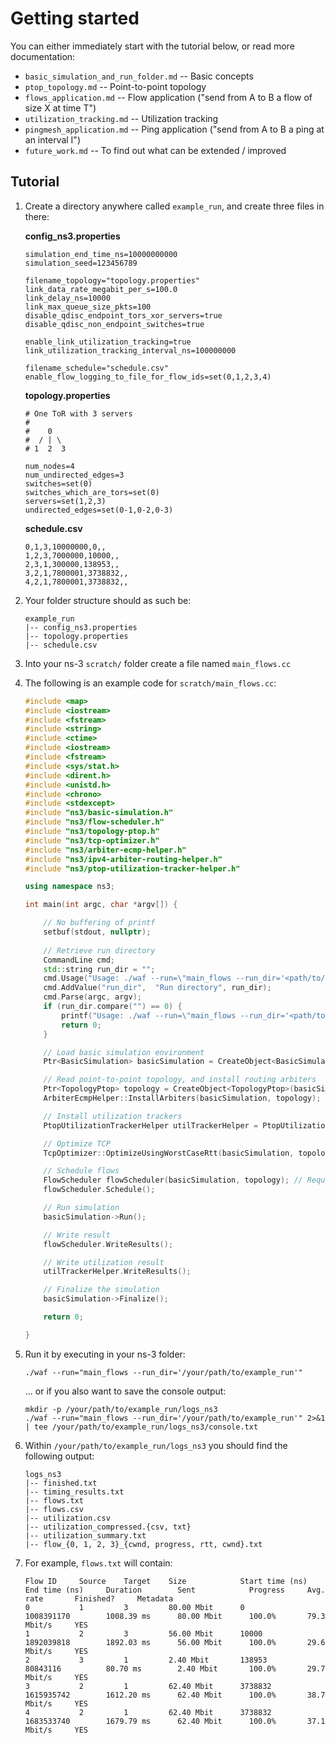 # Getting started

You can either immediately start with the tutorial below, or read more documentation:

* `basic_simulation_and_run_folder.md` -- Basic concepts
* `ptop_topology.md` -- Point-to-point topology
* `flows_application.md` -- Flow application ("send from A to B a flow of size X at time T")
* `utilization_tracking.md` -- Utilization tracking
* `pingmesh_application.md` -- Ping application ("send from A to B a ping at an interval I")
* `future_work.md` -- To find out what can be extended / improved


## Tutorial

1. Create a directory anywhere called `example_run`, and create three files in there:

   **config_ns3.properties**
   
   ```
   simulation_end_time_ns=10000000000
   simulation_seed=123456789
   
   filename_topology="topology.properties"
   link_data_rate_megabit_per_s=100.0
   link_delay_ns=10000
   link_max_queue_size_pkts=100
   disable_qdisc_endpoint_tors_xor_servers=true
   disable_qdisc_non_endpoint_switches=true
   
   enable_link_utilization_tracking=true
   link_utilization_tracking_interval_ns=100000000
   
   filename_schedule="schedule.csv"
   enable_flow_logging_to_file_for_flow_ids=set(0,1,2,3,4)
   ```
   
   **topology.properties**
   
   ```
   # One ToR with 3 servers
   #
   #    0
   #  / | \
   # 1  2  3
   
   num_nodes=4
   num_undirected_edges=3
   switches=set(0)
   switches_which_are_tors=set(0)
   servers=set(1,2,3)
   undirected_edges=set(0-1,0-2,0-3)
   ```
   
   **schedule.csv**
   
   ```
   0,1,3,10000000,0,,
   1,2,3,7000000,10000,,
   2,3,1,300000,138953,,
   3,2,1,7800001,3738832,,
   4,2,1,7800001,3738832,,
   ```
   
2. Your folder structure should as such be:

   ```
   example_run
   |-- config_ns3.properties
   |-- topology.properties
   |-- schedule.csv
   ```

2. Into your ns-3 `scratch/` folder create a file named `main_flows.cc`

3. The following is an example code for `scratch/main_flows.cc`:

    ```c++
    #include <map>
    #include <iostream>
    #include <fstream>
    #include <string>
    #include <ctime>
    #include <iostream>
    #include <fstream>
    #include <sys/stat.h>
    #include <dirent.h>
    #include <unistd.h>
    #include <chrono>
    #include <stdexcept>
    #include "ns3/basic-simulation.h"
    #include "ns3/flow-scheduler.h"
    #include "ns3/topology-ptop.h"
    #include "ns3/tcp-optimizer.h"
    #include "ns3/arbiter-ecmp-helper.h"
    #include "ns3/ipv4-arbiter-routing-helper.h"
    #include "ns3/ptop-utilization-tracker-helper.h"
    
    using namespace ns3;
    
    int main(int argc, char *argv[]) {
    
        // No buffering of printf
        setbuf(stdout, nullptr);
        
        // Retrieve run directory
        CommandLine cmd;
        std::string run_dir = "";
        cmd.Usage("Usage: ./waf --run=\"main_flows --run_dir='<path/to/run/directory>'\"");
        cmd.AddValue("run_dir",  "Run directory", run_dir);
        cmd.Parse(argc, argv);
        if (run_dir.compare("") == 0) {
            printf("Usage: ./waf --run=\"main_flows --run_dir='<path/to/run/directory>'\"");
            return 0;
        }
    
        // Load basic simulation environment
        Ptr<BasicSimulation> basicSimulation = CreateObject<BasicSimulation>(run_dir);
    
        // Read point-to-point topology, and install routing arbiters
        Ptr<TopologyPtop> topology = CreateObject<TopologyPtop>(basicSimulation, Ipv4ArbiterRoutingHelper());
        ArbiterEcmpHelper::InstallArbiters(basicSimulation, topology);
    
        // Install utilization trackers
        PtopUtilizationTrackerHelper utilTrackerHelper = PtopUtilizationTrackerHelper(basicSimulation, topology);
    
        // Optimize TCP
        TcpOptimizer::OptimizeUsingWorstCaseRtt(basicSimulation, topology->GetWorstCaseRttEstimateNs());
    
        // Schedule flows
        FlowScheduler flowScheduler(basicSimulation, topology); // Requires filename_schedule to be present in the configuration
        flowScheduler.Schedule();
    
        // Run simulation
        basicSimulation->Run();
    
        // Write result
        flowScheduler.WriteResults();
    
        // Write utilization result
        utilTrackerHelper.WriteResults();
    
        // Finalize the simulation
        basicSimulation->Finalize();
    
        return 0;
    
    }
    ```

4. Run it by executing in your ns-3 folder:

   ```
   ./waf --run="main_flows --run_dir='/your/path/to/example_run'"
   ```
   
   ... or if you also want to save the console output:
   
   ```
   mkdir -p /your/path/to/example_run/logs_ns3
   ./waf --run="main_flows --run_dir='/your/path/to/example_run'" 2>&1 | tee /your/path/to/example_run/logs_ns3/console.txt
   ```
   
5. Within `/your/path/to/example_run/logs_ns3` you should find the following output:

   ```
   logs_ns3
   |-- finished.txt
   |-- timing_results.txt
   |-- flows.txt
   |-- flows.csv
   |-- utilization.csv
   |-- utilization_compressed.{csv, txt}
   |-- utilization_summary.txt
   |-- flow_{0, 1, 2, 3}_{cwnd, progress, rtt, cwnd}.txt
   ```
   
6. For example, `flows.txt` will contain:

   ```
   Flow ID     Source    Target    Size            Start time (ns)   End time (ns)     Duration        Sent            Progress     Avg. rate       Finished?     Metadata
   0           1         3         80.00 Mbit      0                 1008391170        1008.39 ms      80.00 Mbit      100.0%       79.3 Mbit/s     YES           
   1           2         3         56.00 Mbit      10000             1892039818        1892.03 ms      56.00 Mbit      100.0%       29.6 Mbit/s     YES           
   2           3         1         2.40 Mbit       138953            80843116          80.70 ms        2.40 Mbit       100.0%       29.7 Mbit/s     YES           
   3           2         1         62.40 Mbit      3738832           1615935742        1612.20 ms      62.40 Mbit      100.0%       38.7 Mbit/s     YES           
   4           2         1         62.40 Mbit      3738832           1683533740        1679.79 ms      62.40 Mbit      100.0%       37.1 Mbit/s     YES           
   ```
